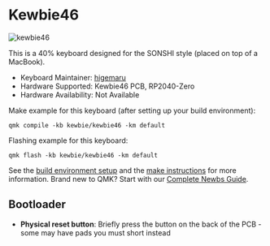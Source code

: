 # Kewbie46

![kewbie46](https://i.imgur.com/eWcHN0J.png)

This is a 40% keyboard designed for the SONSHI style (placed on top of a MacBook).

* Keyboard Maintainer: [higemaru](https://github.com/higemaru)
* Hardware Supported: Kewbie46 PCB, RP2040-Zero
* Hardware Availability: Not Available

Make example for this keyboard (after setting up your build environment):

    qmk compile -kb kewbie/kewbie46 -km default

Flashing example for this keyboard:

    qmk flash -kb kewbie/kewbie46 -km default

See the [build environment setup](https://docs.qmk.fm/#/getting_started_build_tools) and the [make instructions](https://docs.qmk.fm/#/getting_started_make_guide) for more information. Brand new to QMK? Start with our [Complete Newbs Guide](https://docs.qmk.fm/#/newbs).

## Bootloader

* **Physical reset button**: Briefly press the button on the back of the PCB - some may have pads you must short instead
